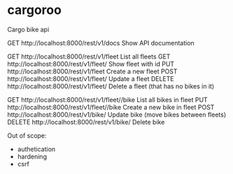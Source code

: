 # cargoroo

Cargo bike api


GET    http://localhost:8000/rest/v1/docs                   Show API documentation

GET    http://localhost:8000/rest/v1/fleet                  List all fleets
GET    http://localhost:8000/rest/v1/fleet/<id>             Show fleet with id <id>
PUT    http://localhost:8000/rest/v1/fleet                  Create a new fleet
POST   http://localhost:8000/rest/v1/fleet/<id>             Update a fleet
DELETE http://localhost:8000/rest/v1/fleet/<id>             Delete a fleet (that has no bikes in it)

GET    http://localhost:8000/rest/v1/fleet/<id>/bike        List all bikes in fleet <id>
PUT    http://localhost:8000/rest/v1/fleet/<id>/bike        Create a new bike in fleet <id>
POST   http://localhost:8000/rest/v1/bike/<id>              Update bike <id> (move bikes between fleets)
DELETE http://localhost:8000/rest/v1/bike/<id>              Delete bike <id>

Out of scope:
- authetication
- hardening
- csrf

